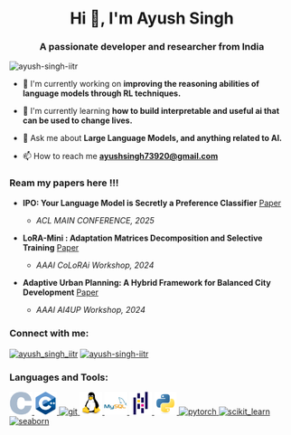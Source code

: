 <h1 align="center">Hi 👋, I'm Ayush Singh</h1>
<h3 align="center">A passionate developer and researcher from India</h3>

<p align="left"> <img src="https://komarev.com/ghpvc/?username=ayush-singh-iitr&label=Profile%20views&color=0e75b6&style=flat" alt="ayush-singh-iitr" /> </p>

- 🔭 I'm currently working on **improving the reasoning abilities of language models through RL techniques.**

- 🌱 I'm currently learning **how to build interpretable and useful ai that can be used to change lives.**

- 💬 Ask me about **Large Language Models, and anything related to AI.**

- 📫 How to reach me **ayushsingh73920@gmail.com**

<!-- - 📄 Know about my experiences from my [Resume](https://www.overleaf.com/read/dfxpyyrgfrsc#2e3d34) -->

### Ream my papers here !!!

- **IPO: Your Language Model is Secretly a Preference Classifier** [Paper](https://arxiv.org/abs/2502.16182)
  - *ACL MAIN CONFERENCE, 2025*

- **LoRA-Mini : Adaptation Matrices Decomposition and Selective Training** [Paper](https://arxiv.org/abs/2411.15804)
  - *AAAI CoLoRAi Workshop, 2024*

- **Adaptive Urban Planning: A Hybrid Framework for Balanced City Development** [Paper](https://arxiv.org/abs/2412.15349)
  - *AAAI AI4UP Workshop, 2024*

<h3 align="left">Connect with me:</h3>
<p align="left">
<a href="https://x.com/AyushSingh42393" target="blank"><img align="center" src="https://raw.githubusercontent.com/rahuldkjain/github-profile-readme-generator/master/src/images/icons/Social/twitter.svg" alt="ayush_singh_iitr" height="30" width="40" /></a>
<a href="https://linkedin.com/in/ayush-singh-40539522b" target="blank"><img align="center" src="https://raw.githubusercontent.com/rahuldkjain/github-profile-readme-generator/master/src/images/icons/Social/linked-in-alt.svg" alt="ayush-singh-iitr" height="30" width="40" /></a>
<!-- <a href="https://scholar.google.com/citations?user=dwDThyIAAAAJ&hl=en" target="blank"><img align="center" src="https://raw.githubusercontent.com/rahuldkjain/github-profile-readme-generator/master/src/images/icons/Social/google-scholar.svg" alt="ayush-singh-iitr" height="30" width="40" /></a> -->
</p>

<h3 align="left">Languages and Tools:</h3>
<p align="left"> <a href="https://www.cprogramming.com/" target="_blank" rel="noreferrer"> <img src="https://raw.githubusercontent.com/devicons/devicon/master/icons/c/c-original.svg" alt="c" width="40" height="40"/> </a> <a href="https://www.w3schools.com/cpp/" target="_blank" rel="noreferrer"> <img src="https://raw.githubusercontent.com/devicons/devicon/master/icons/cplusplus/cplusplus-original.svg" alt="cplusplus" width="40" height="40"/> </a> <a href="https://git-scm.com/" target="_blank" rel="noreferrer"> <img src="https://www.vectorlogo.zone/logos/git-scm/git-scm-icon.svg" alt="git" width="40" height="40"/> </a> <a href="https://www.linux.org/" target="_blank" rel="noreferrer"> <img src="https://raw.githubusercontent.com/devicons/devicon/master/icons/linux/linux-original.svg" alt="linux" width="40" height="40"/> </a> <a href="https://www.mysql.com/" target="_blank" rel="noreferrer"> <img src="https://raw.githubusercontent.com/devicons/devicon/master/icons/mysql/mysql-original-wordmark.svg" alt="mysql" width="40" height="40"/> </a> <a href="https://pandas.pydata.org/" target="_blank" rel="noreferrer"> <img src="https://raw.githubusercontent.com/devicons/devicon/2ae2a900d2f041da66e950e4d48052658d850630/icons/pandas/pandas-original.svg" alt="pandas" width="40" height="40"/> </a> <a href="https://www.python.org" target="_blank" rel="noreferrer"> <img src="https://raw.githubusercontent.com/devicons/devicon/master/icons/python/python-original.svg" alt="python" width="40" height="40"/> </a> <a href="https://pytorch.org/" target="_blank" rel="noreferrer"> <img src="https://www.vectorlogo.zone/logos/pytorch/pytorch-icon.svg" alt="pytorch" width="40" height="40"/> </a> <a href="https://scikit-learn.org/" target="_blank" rel="noreferrer"> <img src="https://upload.wikimedia.org/wikipedia/commons/0/05/Scikit_learn_logo_small.svg" alt="scikit_learn" width="40" height="40"/> </a> <a href="https://seaborn.pydata.org/" target="_blank" rel="noreferrer"> <img src="https://seaborn.pydata.org/_images/logo-mark-lightbg.svg" alt="seaborn" width="40" height="40"/> </a> </p>
